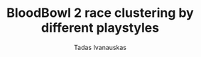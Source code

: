 ---
layout: post
title: "BloodBowl 2 race clustering by different playstyles"
author: "Tadas Ivanauskas"
year: "2020"
place: "Malmö University"
type: "master"
thesis_url: "https://www.diva-portal.org/smash/get/diva2:1541669/FULLTEXT02.pdf"
thesis_img: "/images/main-profile-photo.png"
category: dancing
tags: ml game-design bloodbowl

---